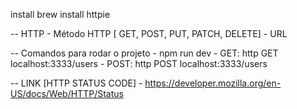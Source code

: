 install brew install httpie


-- HTTP 
    - Método HTTP [ GET, POST, PUT, PATCH, DELETE]
    - URL
  

-- Comandos para rodar o projeto
    - npm run dev
    - GET: http GET localhost:3333/users
    - POST: http POST localhost:3333/users

-- LINK
    [HTTP STATUS CODE] - https://developer.mozilla.org/en-US/docs/Web/HTTP/Status